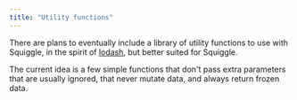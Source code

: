 ```yaml
---
title: "Utility functions"
---
```


There are plans to eventually include a library of utility functions to use with
Squiggle, in the spirit of [lodash][], but better suited for Squiggle.

The current idea is a few simple functions that don't pass extra parameters that
are  usually ignored, that never mutate data, and always return frozen data.

[lodash]: https://lodash.com/
